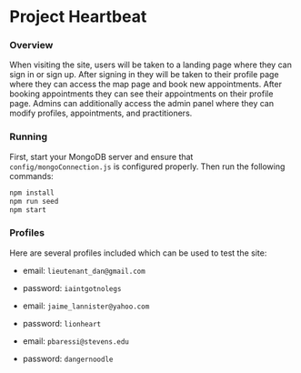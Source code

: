 # Project Heartbeat

### Overview

When visiting the site, users will be taken to a landing page where they can sign in or sign up. After signing in they will be taken to their profile page where they can access the map page and book new appointments. After booking appointments they can see their appointments on their profile page. Admins can additionally access the admin panel where they can modify profiles, appointments, and practitioners.

### Running

First, start your MongoDB server and ensure that `config/mongoConnection.js` is configured properly. Then run the following commands:

```js
npm install
npm run seed
npm start
```

### Profiles

Here are several profiles included which can be used to test the site:

- email: `lieutenant_dan@gmail.com`
- password: `iaintgotnolegs`

- email: `jaime_lannister@yahoo.com`
- password: `lionheart`

- email: `pbaressi@stevens.edu`
- password: `dangernoodle`
